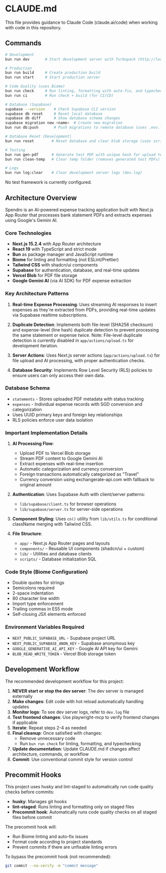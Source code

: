 # CLAUDE.md

This file provides guidance to Claude Code (claude.ai/code) when working with code in this repository.

## Commands

```bash
# Development
bun run dev       # Start development server with Turbopack (http://localhost:3000)

# Production  
bun run build     # Create production build  
bun run start     # Start production server

# Code Quality (uses Biome)
bun run check     # Run linting, formatting with auto-fix, and typecheck
bun run ci        # Run check + build (for CI/CD)

# Database (Supabase)
supabase --version    # Check Supabase CLI version
supabase db reset     # Reset local database
supabase db diff      # Show database schema changes
supabase migration new <name>  # Create new migration
bun run db:push       # Push migrations to remote database (uses .env.local password)

# Database Reset (Development)
bun run reset        # Reset database and clear blob storage (uses scripts/reset-db.ts)

# Testing
bun run gen-pdf      # Generate test PDF with unique hash for upload testing
bun run clean-temp   # Clear temp folder (removes generated test PDFs)

# Logs
bun run log:clear    # Clear development server logs (dev.log)
```

No test framework is currently configured.

## Architecture Overview

Spendro is an AI-powered expense tracking application built with Next.js App Router that processes bank statement PDFs and extracts expenses using Google's Gemini AI.

### Core Technologies
- **Next.js 15.2.4** with App Router architecture
- **React 19** with TypeScript and strict mode
- **Bun** as package manager and JavaScript runtime
- **Biome** for linting and formatting (not ESLint/Prettier)
- **Tailwind CSS** with shadcn/ui components
- **Supabase** for authentication, database, and real-time updates
- **Vercel Blob** for PDF file storage
- **Google Gemini AI** (via AI SDK) for PDF expense extraction

### Key Architecture Patterns

1. **Real-time Expense Processing**: Uses streaming AI responses to insert expenses as they're extracted from PDFs, providing real-time updates via Supabase realtime subscriptions.

2. **Duplicate Detection**: Implements both file-level (SHA256 checksum) and expense-level (line hash) duplicate detection to prevent processing the same statement or expense twice. Note: File-level duplicate detection is currently disabled in `app/actions/upload.ts` for development iteration.

3. **Server Actions**: Uses Next.js server actions (`app/actions/upload.ts`) for file upload and AI processing, with proper authentication checks.

4. **Database Security**: Implements Row Level Security (RLS) policies to ensure users can only access their own data.

### Database Schema
- `statements` - Stores uploaded PDF metadata with status tracking
- `expenses` - Individual expense records with SGD conversion and categorization
- Uses UUID primary keys and foreign key relationships
- RLS policies enforce user data isolation

### Important Implementation Details

1. **AI Processing Flow**:
   - Upload PDF to Vercel Blob storage
   - Stream PDF content to Google Gemini AI
   - Extract expenses with real-time insertion
   - Automatic categorization and currency conversion
   - Foreign transactions automatically categorized as "Travel"
   - Currency conversion using exchangerate-api.com with fallback to original amount

2. **Authentication**: Uses Supabase Auth with client/server patterns:
   - `lib/supabase/client.ts` for browser operations
   - `lib/supabase/server.ts` for server-side operations

3. **Component Styling**: Uses `cn()` utility from `lib/utils.ts` for conditional className merging with Tailwind CSS.

4. **File Structure**:
   - `app/` - Next.js App Router pages and layouts
   - `components/` - Reusable UI components (shadcn/ui + custom)
   - `lib/` - Utilities and database clients
   - `scripts/` - Database initialization SQL

### Code Style (Biome Configuration)
- Double quotes for strings
- Semicolons required
- 2-space indentation
- 80 character line width
- Import type enforcement
- Trailing commas in ES5 mode
- Self-closing JSX elements enforced

### Environment Variables Required
- `NEXT_PUBLIC_SUPABASE_URL` - Supabase project URL
- `NEXT_PUBLIC_SUPABASE_ANON_KEY` - Supabase anonymous key
- `GOOGLE_GENERATIVE_AI_API_KEY` - Google AI API key for Gemini
- `BLOB_READ_WRITE_TOKEN` - Vercel Blob storage token

## Development Workflow

The recommended development workflow for this project:

1. **NEVER start or stop the dev server**: The dev server is managed externally
2. **Make changes**: Edit code with hot reload automatically handling updates
3. **Monitor logs**: To see dev server logs, refer to `dev.log` file
4. **Test frontend changes**: Use playwright-mcp to verify frontend changes if applicable
5. **Iterate**: Repeat steps 2-4 as needed
6. **Final cleanup**: Once satisfied with changes:
   - Remove unnecessary code
   - Run `bun run check` for linting, formatting, and typechecking
7. **Update documentation**: Update CLAUDE.md if changes affect architecture, commands, or workflow
8. **Commit**: Use conventional commit style for version control

## Precommit Hooks

This project uses husky and lint-staged to automatically run code quality checks before commits:

- **husky**: Manages git hooks
- **lint-staged**: Runs linting and formatting only on staged files
- **Precommit hook**: Automatically runs code quality checks on all staged files before commit

The precommit hook will:
- Run Biome linting and auto-fix issues
- Format code according to project standards
- Prevent commits if there are unfixable linting errors

To bypass the precommit hook (not recommended):
```bash
git commit --no-verify -m "commit message"
```